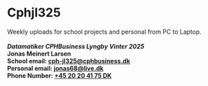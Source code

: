 # Cphjl325
Weekly uploads for school projects and personal from PC to Laptop.\
\
***Datamatiker CPHBusiness Lyngby Vinter 2025***\
**Jonas Meinert Larsen**\
**School email: <ins>cph-jl325@cphbusiness.dk</ins>**\
**Personal email: <ins>jonas68@live.dk</ins>**\
**Phone Number: <ins>+45 20 20 41 75 DK</ins>**
